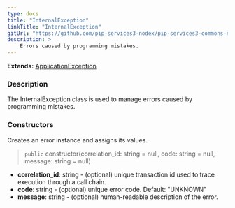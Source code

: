 ```yaml
---
type: docs
title: "InternalException"
linkTitle: "InternalException"
gitUrl: "https://github.com/pip-services3-nodex/pip-services3-commons-nodex"
description: >
    Errors caused by programming mistakes.
---
```


**Extends:** [ApplicationException](../application_exception)

### Description

The InternalException class is used to manage errors caused by programming mistakes.

### Constructors
Creates an error instance and assigns its values.

> `public` constructor(correlation_id: string = null, code: string = null, message: string = null)

- **correlation_id**: string - (optional) unique transaction id used to trace execution through a call chain.
- **code**: string - (optional) unique error code. Default: "UNKNOWN"
- **message**: string - (optional) human-readable description of the error.

